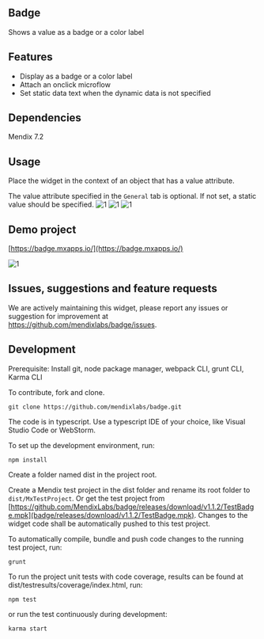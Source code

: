 ## Badge

Shows a value as a badge or a color label

## Features

 * Display as a badge or a color label
 * Attach an onclick microflow
 * Set static data text when the dynamic data is not specified

## Dependencies

Mendix 7.2

## Usage
Place the widget in the context of an object that has a value attribute.

The value attribute specified in the `General` tab is optional. If not set, a static value should be specified.
![1](assets/General.png)
![1](./assets/Display.png)
![1](https://raw.githubusercontent.com/mendixlabs/badge/v1.1.2/assets/Events.png)

## Demo project

[https://badge.mxapps.io/](https://badge.mxapps.io/)

![1](https://raw.githubusercontent.com/mendixlabs/badge/v1.1.2/assets/demo.png)

## Issues, suggestions and feature requests

We are actively maintaining this widget, please report any issues or suggestion for improvement at
https://github.com/mendixlabs/badge/issues.

## Development
Prerequisite: Install git, node package manager, webpack CLI, grunt CLI, Karma CLI

To contribute, fork and clone.

    git clone https://github.com/mendixlabs/badge.git

The code is in typescript. Use a typescript IDE of your choice, like Visual Studio Code or WebStorm.

To set up the development environment, run:

    npm install

Create a folder named dist in the project root.

Create a Mendix test project in the dist folder and rename its root folder to `dist/MxTestProject`. Or get the test project from [https://github.com/MendixLabs/badge/releases/download/v1.1.2/TestBadge.mpk](badge/releases/download/v1.1.2/TestBadge.mpk). Changes to the widget code shall be automatically pushed to this test project.

To automatically compile, bundle and push code changes to the running test project, run:

    grunt

To run the project unit tests with code coverage, results can be found at dist/testresults/coverage/index.html, run:

    npm test

or run the test continuously during development:

    karma start
